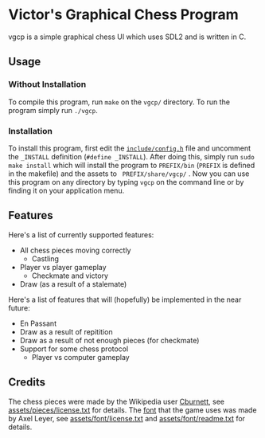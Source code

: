 # Victor's Graphical Chess Program

vgcp is a simple graphical chess UI which uses SDL2 and is written in C.

## Usage

### Without Installation

To compile this program, run ``` make ``` on the ``` vgcp/ ``` directory. To run the program simply run ``` ./vgcp ```.

### Installation

To install this program, first edit the [``` include/config.h ```](include/config.h) file and uncomment the ``` _INSTALL ``` definition (``` #define _INSTALL ```). After doing this, simply run ``` sudo make install ``` which will install the program to ``` PREFIX/bin ``` (``` PREFIX ``` is defined in the makefile) and the assets to ``` PREFIX/share/vgcp/``` . Now you can use this program on any directory by typing ``` vgcp ``` on the command line or by finding it on your application menu.

## Features 

Here's a list of currently supported features:
- All chess pieces moving correctly
    - Castling
- Player vs player gameplay
	- Checkmate and victory
- Draw (as a result of a stalemate)

Here's a list of features that will (hopefully) be implemented in the near future:
- En Passant
- Draw as a result of repitition
- Draw as a result of  not enough pieces (for checkmate)
- Support for some chess protocol
    - Player vs computer gameplay

## Credits

The chess pieces were made by the Wikipedia user [Cburnett](https://en.wikipedia.org/wiki/User:Cburnett), see [assets/pieces/license.txt](assets/pieces/license.txt) for details. The [font](https://fontstruct.com/fontstructions/show/55273) that the game uses was made by Axel Leyer, see [assets/font/license.txt](assets/font/license.txt) and [assets/font/readme.txt](assets/font/readme.txt) for details.
